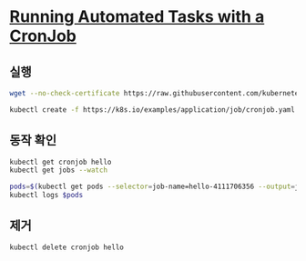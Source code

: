 # [Running Automated Tasks with a CronJob](https://kubernetes.io/docs/tasks/job/automated-tasks-with-cron-jobs/)

## 실행

```sh
wget --no-check-certificate https://raw.githubusercontent.com/kubernetes/website/master/content/en/examples/application/job/cronjob.yaml

kubectl create -f https://k8s.io/examples/application/job/cronjob.yaml
```

## 동작 확인

```sh
kubectl get cronjob hello
kubectl get jobs --watch

pods=$(kubectl get pods --selector=job-name=hello-4111706356 --output=jsonpath={.items[].metadata.name})
kubectl logs $pods
```

## 제거

```sh
kubectl delete cronjob hello
```
